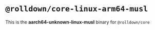 # `@rolldown/core-linux-arm64-musl`

This is the **aarch64-unknown-linux-musl** binary for `@rolldown/core`
